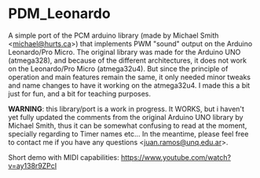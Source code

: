 # PDM_Leonardo

A simple port of the PCM arduino library (made by Michael Smith &lt;michael@hurts.ca>) that implements PWM "sound" output on the Arduino Leonardo/Pro Micro.
The original library was made for the Arduino UNO (atmega328), and because of the different architectures, it does not work on the Leonardo/Pro Micro (atmega32u4).
But since the principle of operation and main features remain the same, it only needed minor tweaks and name changes to have it working on the atmega32u4.
I made this a bit just for fun, and a bit for teaching purposes.

**WARNING**: this library/port is a work in progress. It WORKS, but i haven't yet fully updated the comments from the original Arduino UNO library by Michael Smith, thus it can be somewhat confusing to read at the moment, specially regarding to Timer names etc...
In the meantime, please feel free to contact me if you have any questions &lt;juan.ramos@unq.edu.ar>.

Short demo with MIDI capabilities:
https://www.youtube.com/watch?v=ay138r9ZPcI
